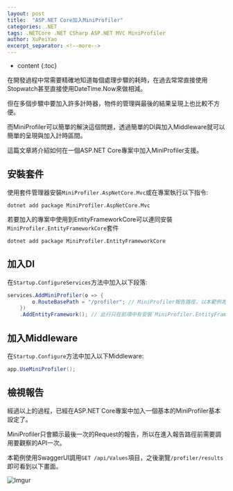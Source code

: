 ```yaml
---
layout: post
title:  "ASP.NET Core加入MiniProfiler"
categories: .NET
tags: .NETCore .NET CSharp ASP.NET MVC MiniProfiler
author: XuPeiYao
excerpt_separator: <!--more-->
---
```


- content
{:toc}

在開發過程中常需要精確地知道每個處理步驟的耗時，在過去常常直接使用Stopwatch甚至直接使用DateTime.Now來做相減。

但在多個步驟中要加入許多計時器，物件的管理與最後的結果呈現上也比較不方便。

而MiniProfiler可以簡單的解決這個問題，透過簡單的DI與加入Middleware就可以簡單的呈現與加入計時區間。

這篇文章將介紹如何在一個ASP.NET Core專案中加入MiniProfiler支援。

<!--more-->

## 安裝套件

使用套件管理器安裝`MiniProfiler.AspNetCore.Mvc`或在專案執行以下指令:

```shell
dotnet add package MiniProfiler.AspNetCore.Mvc
```

若要加入的專案中使用到EntityFrameworkCore可以連同安裝`MiniProfiler.EntityFrameworkCore`套件

```shell
dotnet add package MiniProfiler.EntityFrameworkCore
```

## 加入DI

在`Startup.ConfigureServices`方法中加入以下段落:

```csharp
services.AddMiniProfiler(o => {
        o.RouteBasePath = "/profiler"; // MiniProfiler報告路徑，以本範例為例，報告檢視路徑為 /profiler/results
    })
    .AddEntityFramework(); // 此行只在前項中有安裝`MiniProfiler.EntityFrameworkCore`套件才需要
```

## 加入Middleware

在`Startup.Configure`方法中加入以下Middleware:

```csharp
app.UseMiniProfiler();
```

## 檢視報告

經過以上的過程，已經在ASP.NET Core專案中加入一個基本的MiniProfiler基本設定了。

MiniProfiler只會顯示最後一次的Request的報告，所以在進入報告路徑前需要調用要觀察的API一次。

本範例使用SwaggerUI調用`GET /api/Values`項目，之後瀏覽`/profiler/results`即可看到以下畫面。

![Imgur](https://i.imgur.com/YvmwcV9.png)
